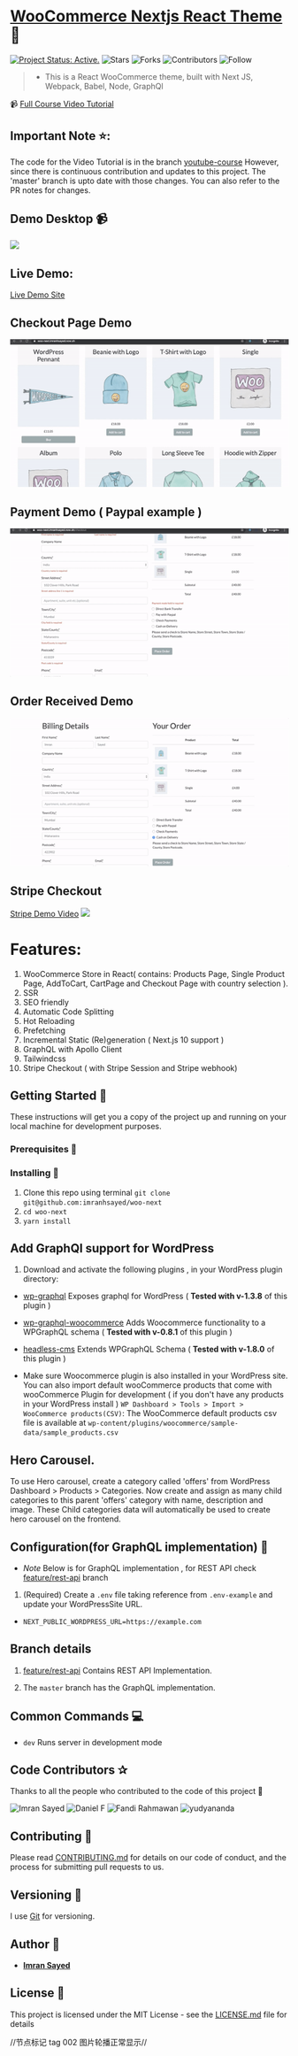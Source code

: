 # [WooCommerce Nextjs React Theme](https://woo-next-imranhsayed.vercel.app/) :rocket:
[![Project Status: Active.](https://www.repostatus.org/badges/latest/active.svg)](https://www.repostatus.org/#active)
![Stars](https://img.shields.io/github/stars/imranhsayed/woo-next?label=%E2%AD%90%20Stars)
![Forks](https://img.shields.io/github/forks/imranhsayed/woo-next?color=%23ff69b4)
![Contributors](https://img.shields.io/github/contributors/imranhsayed/woo-next?color=blue)
![Follow](https://img.shields.io/github/followers/imranhsayed?label=Please%20follow%20%20to%20support%20my%20work%20%F0%9F%99%8F&style=social)

> * This is a React WooCommerce theme, built with Next JS, Webpack, Babel, Node, GraphQl

📹 [Full Course Video Tutorial](https://codeytek.com/course/woocommerce-with-react-course/)

## Important Note ⭐:
The code for the Video Tutorial is in the branch [youtube-course](https://github.com/imranhsayed/woo-next/tree/youtube-course)
However, since there is continuous contribution and updates to this project. The 'master'
branch is upto date with those changes. You can also refer to the PR notes for changes.

## Demo Desktop :video_camera:

![](demos/home-demo.gif)

## Live Demo:

[Live Demo Site](https://woo-next-imranhsayed.vercel.app/)

## Checkout Page Demo
![](demos/Checkout-page.gif)

## Payment Demo ( Paypal example )
![](demos/paypal-payment-demo.gif)

## Order Received Demo
![](demos/order-received-demo.gif)

## Stripe Checkout 
[Stripe Demo Video](https://youtu.be/i75_Vtx-CnA)
![](demos/stripe-demo.gif)

# Features:

1. WooCommerce Store in React( contains: Products Page, Single Product Page, AddToCart, CartPage and Checkout Page with country selection ).
2. SSR
3. SEO friendly
4. Automatic Code Splitting
5. Hot Reloading
6. Prefetching
8. Incremental Static (Re)generation ( Next.js 10 support )
9. GraphQL with Apollo Client
10. Tailwindcss
11. Stripe Checkout ( with Stripe Session and Stripe webhook)

## Getting Started :rocket:

These instructions will get you a copy of the project up and running on your local machine for development purposes.

### Prerequisites :page_facing_up:

### Installing :wrench:

1. Clone this repo using terminal `git clone git@github.com:imranhsayed/woo-next`
2. `cd woo-next`
3. `yarn install`

## Add GraphQl support for WordPress

1. Download and activate the following plugins , in your WordPress plugin directory:

* [wp-graphql](https://github.com/imranhsayed/woo-next/tree/master/wordpress/plugins) Exposes graphql for WordPress ( **Tested with v-1.3.8** of this plugin )
* [wp-graphql-woocommerce](https://github.com/imranhsayed/woo-next/tree/master/wordpress/plugins) Adds Woocommerce functionality to a WPGraphQL schema ( **Tested with v-0.8.1** of this plugin )
* [headless-cms](https://github.com/imranhsayed/woo-next/tree/master/wordpress/plugins) Extends WPGraphQL Schema ( **Tested with v-1.8.0** of this plugin )

* Make sure Woocommerce plugin is also installed in your WordPress site. You can also import default wooCommerce products that come with wooCommerce Plugin for development ( if you don't have any products in your WordPress install ) `WP Dashboard > Tools > Import > WooCommerce products(CSV)`: The WooCommerce default products csv file is available at `wp-content/plugins/woocommerce/sample-data/sample_products.csv`

## Hero Carousel.
To use Hero carousel, create a category called 'offers' from WordPress Dashboard > Products > Categories.
Now create and assign as many child categories to this parent 'offers' category with name, description and image.
These Child categories data will automatically be used to create hero carousel on the frontend.


## Configuration(for GraphQL implementation) :wrench:

* _Note_ Below is for GraphQL implementation , for REST API check [feature/rest-api](https://github.com/imranhsayed/woo-next/tree/feature/rest-api) branch

1. (Required) Create a `.env` file taking reference from `.env-example` and update your WordPressSite URL.
- `NEXT_PUBLIC_WORDPRESS_URL=https://example.com`

## Branch details

1. [feature/rest-api](https://github.com/imranhsayed/woo-next/tree/feature/rest-api) Contains REST API Implementation.

2. The `master` branch has the GraphQL implementation.

## Common Commands :computer:

* `dev` Runs server in development mode

## Code Contributors ✰

Thanks to all the people who contributed to the code of this project 🤝

<div>
    <img src="https://github.com/imranhsayed.png?size=30" alt="Imran Sayed">
    <img src="https://github.com/w3bdesign.png?size=30" alt="Daniel F">
    <img src="https://github.com/delunix.png?size=30" alt="Fandi Rahmawan">
    <img src="https://github.com/yudyananda.png?size=30" alt="yudyananda">
</div>


## Contributing :busts_in_silhouette:

Please read [CONTRIBUTING.md](https://gist.github.com/PurpleBooth/b24679402957c63ec426) for details on our code of conduct, and the process for submitting pull requests to us.

## Versioning :bookmark_tabs:

I use [Git](https://github.com/) for versioning.

## Author :bust_in_silhouette:

* **[Imran Sayed](https://twitter.com/imranhsayed)**

## License :page_with_curl:

This project is licensed under the MIT License - see the [LICENSE.md](LICENSE.md) file for details

//节点标记 tag 002 图片轮播正常显示//
